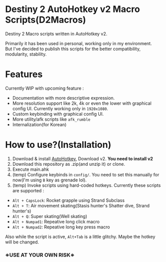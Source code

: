 # Destiny 2 AutoHotkey v2 Macro Scripts(D2Macros)
Destiny 2 Macro scripts written in AutoHotkey v2.

Primarily it has been used in personal, working only in my environment. \
But I've decided to publish this scripts for the better compatibility, modularity, stability.

# Features
Currently WIP with upcoming feature :
- Documentation with more descriptive expression.
- More resolution support like 2k, 4k or even the lower with graphical config UI. Currently working only in `1920x1080`.
- Custom keybinding with graphical config UI.
- More utility/afk scripts like `afk_rumble`
- Internalization(for Korean)

# How to use?(Installation)
1. Download & install [AutoHotkey](https://www.autohotkey.com/), Download v2. **You need to install v2**
2. Download this repository as .zip(and unzip it) or clone.
3. Execute main.ahk
4. (temp) Configure keybinds in `config/`. You need to set this manually for now(I'm using `B` key as grenade lol).
5. (temp) Invoke scripts using hard-coded hotkeys. Currently these scripts are supported :
  - `Alt + CapsLock`: Rocket grapple using Strand Subclass
  - `Alt + T`: Air movement skating(Stasis hunter's Shatter dive, Strand hunter's)
  - `Alt + Q`: Super skating(Well skating)
  - `Alt + Numpad1`: Repeative long click macro
  - `Alt + Numpad2`: Repeative long key press macro

Also while the script is active, `Alt+Tab` is a little glitchy. Maybe the hotkey will be changed.

### ※USE AT YOUR OWN RISK※
